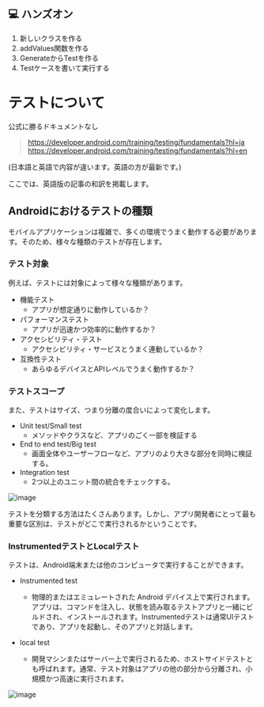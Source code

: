 ## :computer: ハンズオン
1. 新しいクラスを作る
2. addValues関数を作る
3. GenerateからTestを作る
4. Testケースを書いて実行する


# テストについて
公式に勝るドキュメントなし
> https://developer.android.com/training/testing/fundamentals?hl=ja
> https://developer.android.com/training/testing/fundamentals?hl=en

(日本語と英語で内容が違います。英語の方が最新です。)

ここでは、英語版の記事の和訳を掲載します。

## Androidにおけるテストの種類

モバイルアプリケーションは複雑で、多くの環境でうまく動作する必要があります。そのため、様々な種類のテストが存在します。


### テスト対象
例えば、テストには対象によって様々な種類があります。

- 機能テスト
    - アプリが想定通りに動作しているか？
- パフォーマンステスト
    - アプリが迅速かつ効率的に動作するか？
- アクセシビリティ・テスト
    - アクセシビリティ・サービスとうまく連動しているか？
- 互換性テスト
    - あらゆるデバイスとAPIレベルでうまく動作するか？


### テストスコープ

また、テストはサイズ、つまり分離の度合いによって変化します。

- Unit test/Small test
    - メソッドやクラスなど、アプリのごく一部を検証する
- End to end test/Big test
    - 画面全体やユーザーフローなど、アプリのより大きな部分を同時に検証する。
- Integration test
    - 2つ以上のユニット間の統合をチェックする。

![image](https://developer.android.com/training/testing/fundamentals/test-scopes.png)

テストを分類する方法はたくさんあります。しかし、アプリ開発者にとって最も重要な区別は、テストがどこで実行されるかということです。

### InstrumentedテストとLocalテスト

テストは、Android端末または他のコンピュータで実行することができます。

- Instrumented test
    - 物理的またはエミュレートされた Android デバイス上で実行されます。アプリは、コマンドを注入し、状態を読み取るテストアプリと一緒にビルドされ、インストールされます。Instrumentedテストは通常UIテストであり、アプリを起動し、そのアプリと対話します。
    
- local test
    - 開発マシンまたはサーバー上で実行されるため、ホストサイドテストとも呼ばれます。通常、テスト対象はアプリの他の部分から分離され、小規模かつ高速に実行されます。

![image](https://developer.android.com/training/testing/fundamentals/instru-vs-local.png)

